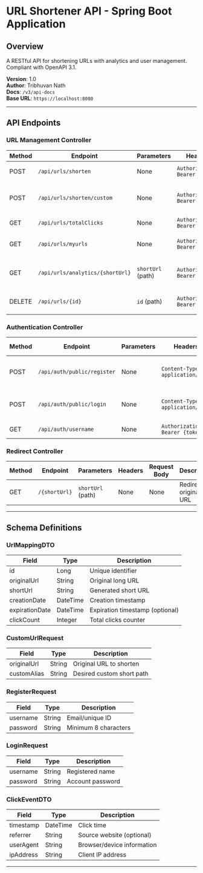 # URL Shortener API - Spring Boot Application

## Overview 
A RESTful API for shortening URLs with analytics and user management. Compliant with OpenAPI 3.1.

**Version**: 1.0  
**Author**: Tribhuvan Nath  
**Docs**: `/v3/api-docs`  
**Base URL**: `https://localhost:8080`

---

## API Endpoints

### URL Management Controller

| Method | Endpoint                      | Parameters               | Headers                          | Request Body                                | Description                     |
|--------|-------------------------------|--------------------------|----------------------------------|---------------------------------------------|---------------------------------|
| POST   | `/api/urls/shorten`           | None                     | `Authorization: Bearer {token}`  | `{ "originalUrl": "string" }`               | Generate short URL              |
| POST   | `/api/urls/shorten/custom`    | None                     | `Authorization: Bearer {token}`  | `{ "originalUrl": "string", "customAlias": "string" }` | Create custom alias URL         |
| GET    | `/api/urls/totalClicks`       | None                     | `Authorization: Bearer {token}`  | None                                        | Get user's total clicks         |
| GET    | `/api/urls/myurls`            | None                     | `Authorization: Bearer {token}`  | None                                        | Get all user's URL mappings     |
| GET    | `/api/urls/analytics/{shortUrl}` | `shortUrl` (path)     | `Authorization: Bearer {token}`  | None                                        | Get analytics for short URL     |
| DELETE | `/api/urls/{id}`              | `id` (path)              | `Authorization: Bearer {token}`  | None                                        | Delete URL mapping by ID        |

### Authentication Controller

| Method | Endpoint                   | Parameters | Headers                | Request Body                                | Description         |
|--------|----------------------------|------------|------------------------|---------------------------------------------|---------------------|
| POST   | `/api/auth/public/register`| None       | `Content-Type: application/json` | `{ "username": "string", "password": "string" }` | User registration  |
| POST   | `/api/auth/public/login`   | None       | `Content-Type: application/json` | `{ "username": "string", "password": "string" }` | User login         |
| GET    | `/api/auth/username`       | None       | `Authorization: Bearer {token}`  | None                                        | Get current username|

### Redirect Controller

| Method | Endpoint       | Parameters        | Headers | Request Body | Description              |
|--------|----------------|-------------------|---------|--------------|--------------------------|
| GET    | `/{shortUrl}`  | `shortUrl` (path) | None    | None         | Redirect to original URL |

---

## Schema Definitions

### UrlMappingDTO
| Field         | Type     | Description                     |
|---------------|----------|---------------------------------|
| id            | Long     | Unique identifier               |
| originalUrl   | String   | Original long URL               |
| shortUrl      | String   | Generated short URL             |
| creationDate  | DateTime | Creation timestamp              |
| expirationDate| DateTime | Expiration timestamp (optional) |
| clickCount    | Integer  | Total clicks counter            |

### CustomUrlRequest
| Field       | Type   | Description               |
|-------------|--------|---------------------------|
| originalUrl | String | Original URL to shorten   |
| customAlias | String | Desired custom short path |

### RegisterRequest
| Field     | Type   | Description          |
|-----------|--------|----------------------|
| username  | String | Email/unique ID      |
| password  | String | Minimum 8 characters |

### LoginRequest
| Field     | Type   | Description     |
|-----------|--------|-----------------|
| username  | String | Registered name |
| password  | String | Account password|

### ClickEventDTO
| Field       | Type     | Description                |
|-------------|----------|----------------------------|
| timestamp   | DateTime | Click time                 |
| referrer    | String   | Source website (optional)  |
| userAgent   | String   | Browser/device information |
| ipAddress   | String   | Client IP address          |

---
